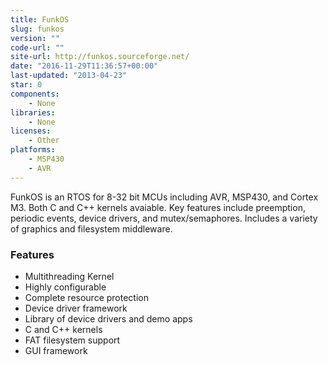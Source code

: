 ```yaml
---
title: FunkOS
slug: funkos
version: ""
code-url: ""
site-url: http://funkos.sourceforge.net/
date: "2016-11-29T11:36:57+00:00"
last-updated: "2013-04-23"
star: 0
components:
    - None
libraries:
    - None
licenses:
    - Other
platforms:
    - MSP430
    - AVR
---
```

FunkOS is an RTOS for 8-32 bit MCUs including AVR, MSP430, and Cortex M3. Both C and C++ kernels avaiable. Key features include preemption, periodic events, device drivers, and mutex/semaphores. Includes a variety of graphics and filesystem middleware.

<!--more-->

### Features

- Multithreading Kernel
- Highly configurable
- Complete resource protection
- Device driver framework
- Library of device drivers and demo apps
- C and C++ kernels
- FAT filesystem support
- GUI framework



<!--github-projects-->